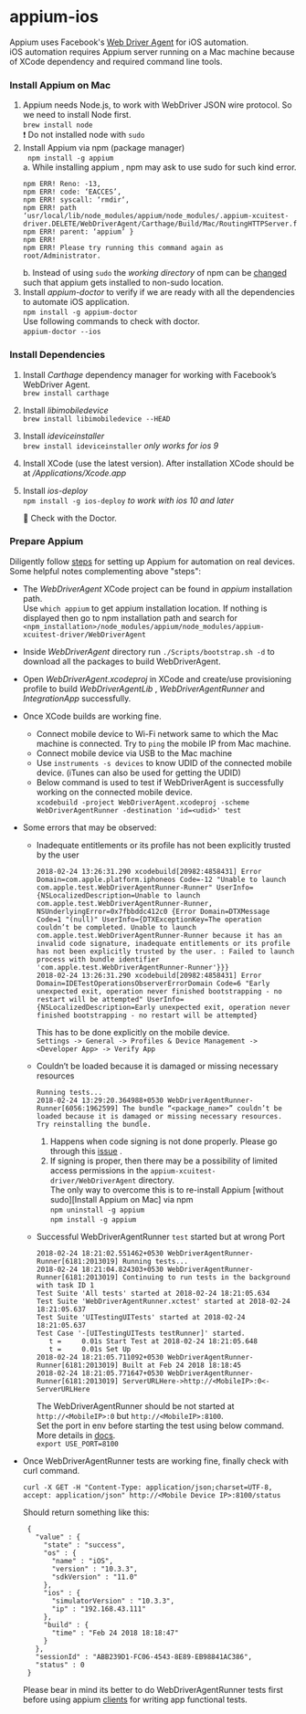 # appium-ios

Appium uses Facebook's [Web Driver Agent](https://github.com/facebook/WebDriverAgent) for iOS automation.  
iOS automation requires Appium server running on a Mac machine because of XCode dependency and required command line tools.
 
### Install Appium on Mac 
1. Appium needs Node.js, to work with WebDriver JSON wire protocol. So we need to install Node first.  
   ``brew install node``  
   :exclamation: Do not installed node with `sudo`
2. Install Appium via npm (package manager)  
   ``npm install -g appium``  
   a. While installing appium , npm may ask to use sudo for such kind error.
   ```
   npm ERR! Reno: -13,
   npm ERR! code: ‘EACCES’,
   npm ERR! syscall: ‘rmdir‘,
   npm ERR! path ‘usr/local/lib/node_modules/appium/node_modules/.appium-xcuitest-driver.DELETE/WebDriverAgent/Carthage/Build/Mac/RoutingHTTPServer.framework.dSYM/Contents‘,
   npm ERR! parent: ‘appium’ }
   npm ERR!
   npm ERR! Please try running this command again as root/Administrator.
   ```
   b. Instead of using `sudo` the *working directory* of npm can be [changed](https://docs.npmjs.com/getting-started/fixing-npm-permissions) such that appium gets installed to non-sudo location.
3. Install  *appium-doctor* to verify if we are ready with all the dependencies to automate iOS application.  
   ``npm install -g appium-doctor``  
    Use following commands to check with doctor.  
    ``appium-doctor --ios``

### Install Dependencies
1. Install *Carthage* dependency manager for working with Facebook’s WebDriver Agent.  
   ``brew install carthage``
2. Install *libimobiledevice*  
   ``brew install libimobiledevice --HEAD``
3. Install *ideviceinstaller*   
   ``brew install ideviceinstaller`` _only works for ios 9_
4. Install XCode (use the latest version). After installation XCode should be at */Applications/Xcode.app*
5. Install *ios-deploy*  
   ``npm install -g ios-deploy`` _to work with ios 10 and later_  
   
   :raised_hands: Check with the Doctor.

### Prepare Appium  
Diligently follow [steps](https://github.com/appium/appium-xcuitest-driver/blob/master/docs/real-device-config.md) for setting up Appium for automation on real devices.  
Some helpful notes complementing above "steps":  
* The *WebDriverAgent* XCode project can be found in *appium* installation path.  
   Use ``which appium`` to get appium installation location. If nothing is displayed then go to npm installation path and search for ``<npm_installation>/node_modules/appium/node_modules/appium-xcuitest-driver/WebDriverAgent``
* Inside *WebDriverAgent* directory run ``./Scripts/bootstrap.sh -d`` to download all the packages to build WebDriverAgent.
* Open *WebDriverAgent.xcodeproj* in XCode and create/use provisioning profile to build *WebDriverAgentLib* , *WebDriverAgentRunner* and *IntegrationApp* successfully.
* Once XCode builds are working fine.
  - Connect mobile device to Wi-Fi network same to which the Mac machine is connected. Try to ``ping`` the mobile IP from Mac machine.
  - Connect mobile device via USB to the Mac machine
  - Use ``instruments -s devices`` to know UDID of the connected mobile device. (iTunes can also be used for getting the UDID)
  - Below command is used to test if WebDriverAgent is successfully working on the connected mobile device.  
     ``xcodebuild -project WebDriverAgent.xcodeproj -scheme WebDriverAgentRunner -destination 'id=<udid>' test``
* Some errors that may be observed:
  - Inadequate entitlements or its profile has not been explicitly trusted by the user
    ```
    2018-02-24 13:26:31.290 xcodebuild[20982:4858431] Error Domain=com.apple.platform.iphoneos Code=-12 "Unable to launch com.apple.test.WebDriverAgentRunner-Runner" UserInfo={NSLocalizedDescription=Unable to launch com.apple.test.WebDriverAgentRunner-Runner, NSUnderlyingError=0x7fbbddc412c0 {Error Domain=DTXMessage Code=1 "(null)" UserInfo={DTXExceptionKey=The operation couldn’t be completed. Unable to launch com.apple.test.WebDriverAgentRunner-Runner because it has an invalid code signature, inadequate entitlements or its profile has not been explicitly trusted by the user. : Failed to launch process with bundle identifier 'com.apple.test.WebDriverAgentRunner-Runner'}}}
    2018-02-24 13:26:31.290 xcodebuild[20982:4858431] Error Domain=IDETestOperationsObserverErrorDomain Code=6 "Early unexpected exit, operation never finished bootstrapping - no restart will be attempted" UserInfo={NSLocalizedDescription=Early unexpected exit, operation never finished bootstrapping - no restart will be attempted}
    ```
    This has to be done explicitly on the mobile device.  
    ``Settings -> General -> Profiles & Device Management -> <Developer App> -> Verify App``
    
  - Couldn’t be loaded because it is damaged or missing necessary resources
    ```
    Running tests...
    2018-02-24 13:29:20.364988+0530 WebDriverAgentRunner-Runner[6056:1962599] The bundle “<package_name>” couldn’t be loaded because it is damaged or missing necessary resources. Try reinstalling the bundle.

    ```
    1. Happens when code signing is not done properly. Please go through this [issue](https://github.com/appium/appium/issues/8058) .
    2. If signing is proper, then there may be a possibility of limited access permissions in the `appium-xcuitest-driver/WebDriverAgent` directory.  
       The only way to overcome this is to re-install Appium [without sudo][Install Appium on Mac] via npm  
       ```npm uninstall -g appium```  
       ```npm install -g appium```
     
   - Successful WebDriverAgentRunner `test` started but at wrong Port
     ```
     2018-02-24 18:21:02.551462+0530 WebDriverAgentRunner-Runner[6181:2013019] Running tests...
     2018-02-24 18:21:04.824303+0530 WebDriverAgentRunner-Runner[6181:2013019] Continuing to run tests in the background with task ID 1
     Test Suite 'All tests' started at 2018-02-24 18:21:05.634
     Test Suite 'WebDriverAgentRunner.xctest' started at 2018-02-24 18:21:05.637
     Test Suite 'UITestingUITests' started at 2018-02-24 18:21:05.637
     Test Case '-[UITestingUITests testRunner]' started.
        t =     0.01s Start Test at 2018-02-24 18:21:05.648
        t =     0.01s Set Up
     2018-02-24 18:21:05.711092+0530 WebDriverAgentRunner-Runner[6181:2013019] Built at Feb 24 2018 18:18:45
     2018-02-24 18:21:05.771647+0530 WebDriverAgentRunner-Runner[6181:2013019] ServerURLHere->http://<MobileIP>:0<-ServerURLHere
     ```
     
     The WebDriverAgentRunner should be not started at `http://<MobileIP>:0` but `http://<MobileIP>:8100`.  
     Set the port in env before starting the test using below command. More details in [docs](https://appium.io/docs/en/advanced-concepts/wda-custom-server/).  
     ```export USE_PORT=8100```
     
* Once WebDriverAgentRunner tests are working fine, finally check with curl command.  
   ```
   curl -X GET -H "Content-Type: application/json;charset=UTF-8, accept: application/json" http://<Mobile Device IP>:8100/status
   ```
   
   Should return something like this:
   ```
    {
      "value" : {
        "state" : "success",
        "os" : {
          "name" : "iOS",
          "version" : "10.3.3",
          "sdkVersion" : "11.0"
        },
        "ios" : {
          "simulatorVersion" : "10.3.3",
          "ip" : "192.168.43.111"
        },
        "build" : {
          "time" : "Feb 24 2018 18:18:47"
        }
      },
      "sessionId" : "ABB239D1-FC06-4543-8E89-EB98841AC386",
      "status" : 0
    }
   ```
   
   Please bear in mind its better to do WebDriverAgentRunner tests first before using appium [clients](http://appium.io/docs/en/about-appium/appium-clients/index.html) for writing app functional tests.
       
